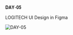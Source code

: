 𝐃𝐀𝐘-𝟎𝟓

LOGITECH UI Design in Figma

![DAY-05](https://user-images.githubusercontent.com/85480387/204154861-c2e65c06-a94d-4d39-a1f9-2dc9953dc4fc.jpg)
